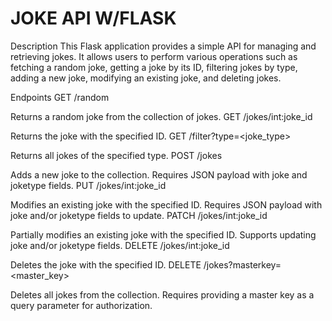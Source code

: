 # JOKE API W/FLASK

Description
This Flask application provides a simple API for managing and retrieving jokes. It allows users to perform various operations such as fetching a random joke, getting a joke by its ID, filtering jokes by type, adding a new joke, modifying an existing joke, and deleting jokes.

Endpoints
GET /random

Returns a random joke from the collection of jokes.
GET /jokes/int:joke_id

Returns the joke with the specified ID.
GET /filter?type=<joke_type>

Returns all jokes of the specified type.
POST /jokes

Adds a new joke to the collection. Requires JSON payload with joke and joketype fields.
PUT /jokes/int:joke_id

Modifies an existing joke with the specified ID. Requires JSON payload with joke and/or joketype fields to update.
PATCH /jokes/int:joke_id

Partially modifies an existing joke with the specified ID. Supports updating joke and/or joketype fields.
DELETE /jokes/int:joke_id

Deletes the joke with the specified ID.
DELETE /jokes?masterkey=<master_key>

Deletes all jokes from the collection. Requires providing a master key as a query parameter for authorization.

